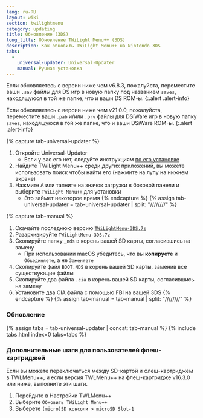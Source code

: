 ```yaml
---
lang: ru-RU
layout: wiki
section: twilightmenu
category: updating
title: Обновление (3DS)
long_title: Обновление TWiLight Menu++ (3DS)
description: Как обновить TWiLight Menu++ на Nintendo 3DS
tabs:
  - 
    universal-updater: Universal-Updater
    manual: Ручная установка
---
```


Если обновляетесь с версии ниже чем v6.8.3, пожалуйста, переместите ваши `.sav` файлы для DS игр в новую папку под названием `saves`, находящуюся в той же папке, что и ваши DS ROM-ы.
{:.alert .alert-info}

Если обновляетесь с версии ниже чем v21.0.0, пожалуйста, переместите ваши `.pab` и/или `.prv` файлы для DSiWare игр в новую папку `saves`, находящуюся в той же папке, что и ваши DSiWare ROM-ы.
{:.alert .alert-info}

{% capture tab-universal-updater %}
1. Откройте Universal-Updater
   - Если у вас его нет, следуйте инструкциям [ по его установке](installing-3ds)
1. Найдите TWiLight Menu++ среди других приложений, вы можете использовать поиск чтобы найти его (нажмите на лупу на нижнем экране)
1. Нажмите <kbd class="face">A</kbd> или тапните на значок загрузки в боковой панели и выберите `TWiLight Menu++` для установки
   - Это займет некоторое время
{% endcapture %}
{% assign tab-universal-updater = tab-universal-updater | split: "////////" %}

{% capture tab-manual %}
1. Скачайте последнюю версию [`TWiLightMenu-3DS.7z`](https://github.com/DS-Homebrew/TWiLightMenu/releases/latest/download/TWiLightMenu-3DS.7z)
1. Разархивируйте `TWiLightMenu-3DS.7z`
1. Скопируйте папку `_nds` в корень вашей SD карты, согласившись на замену
   - При использовании macOS убедитесь, что вы **копируете** и `Объединяете`, а не `Заменяете`
1. Скопируйте файл `BOOT.NDS` в корень вашей SD карты, заменив все существующие файлы
1. Скопируйте два файла `.cia` в корень вашей SD карты, согласившись на замену
1. Установите два CIA файла с помощью FBI на вашей 3DS
{% endcapture %}
{% assign tab-manual = tab-manual | split: "////////" %}

### Обновление

{% assign tabs = tab-universal-updater | concat: tab-manual %}
{% include tabs.html index=0 tabs=tabs %}

### Дополнительные шаги для пользователей флеш-картриджей

Если вы можете переключаться между SD-картой и флеш-картриджем в TWLMenu++, и если версия TWLMenu++ на флеш-картридже v16.3.0 или ниже, выполните эти шаги.

1. Перейдите в Настройки TWLMenu++
1. Выберите `Обновить TWiLight Menu++`
1. Выберете `(micro)SD консоли > microSD Slot-1`
